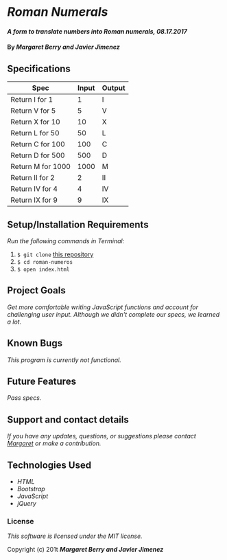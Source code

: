 # _Roman Numerals_

#### _A form to translate numbers into Roman numerals, 08.17.2017_

#### By _**Margaret Berry and Javier Jimenez**_

## Specifications
| Spec              | Input | Output |
|-------------------|-------|--------|
| Return I for 1    | 1     | I      |
| Return V for 5    | 5     | V      |
| Return X for 10   | 10    | X      |
| Return L for 50   | 50    | L      |
| Return C for 100  | 100   | C      |
| Return D for 500  | 500   | D      |
| Return M for 1000 | 1000  | M      |
| Return II for 2   | 2     | II     |
| Return IV for 4   | 4     | IV     |
| Return IX for 9   | 9     | IX     |

## Setup/Installation Requirements
_Run the following commands in Terminal:_

1. `$ git clone` [this repository](https://github.com/codemargaret/roman-numeros.git)
2. `$ cd roman-numeros`
3. `$ open index.html`

## Project Goals
_Get more comfortable writing JavaScript functions and account for challenging user input. Although we didn't complete our specs, we learned a lot._

## Known Bugs
_This program is currently not functional._

## Future Features
_Pass specs._

## Support and contact details
_If you have any updates, questions, or suggestions please contact [Margaret] or make a contribution._

[Margaret]: mailto:codeberry1@gmail.com

## Technologies Used
* _HTML_
* _Bootstrap_
* _JavaScript_
* _jQuery_

### License
*This software is licensed under the MIT license.*

Copyright (c) 201t **_Margaret Berry and Javier Jimenez_**
